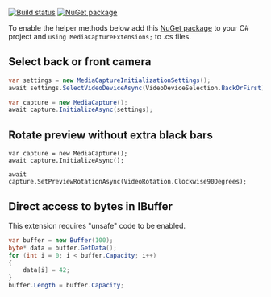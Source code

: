 [![Build status](https://ci.appveyor.com/api/projects/status/6ino9fddjh9qxd8h?svg=true)](https://ci.appveyor.com/project/mmaitre314/mediacaptureextensions) [![NuGet package](http://mmaitre314.github.io/images/nuget.png)](https://www.nuget.org/packages/MMaitre.MediaCaptureExtensions/)

To enable the helper methods below add this [NuGet package](https://www.nuget.org/packages/MMaitre.MediaCaptureExtensions/) to your C# project and `using MediaCaptureExtensions;` to .cs files.

## Select back or front camera

```c#
var settings = new MediaCaptureInitializationSettings();
await settings.SelectVideoDeviceAsync(VideoDeviceSelection.BackOrFirst);

var capture = new MediaCapture();
await capture.InitializeAsync(settings);
```

## Rotate preview without extra black bars

```c3
var capture = new MediaCapture();
await capture.InitializeAsync();

await capture.SetPreviewRotationAsync(VideoRotation.Clockwise90Degrees);
```

## Direct access to bytes in IBuffer

This extension requires "unsafe" code to be enabled.

```c#
var buffer = new Buffer(100);
byte* data = buffer.GetData();
for (int i = 0; i < buffer.Capacity; i++)
{
    data[i] = 42;
}
buffer.Length = buffer.Capacity;
```
